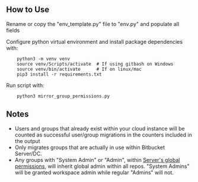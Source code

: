 ## How to Use
Rename or copy the "env_template.py" file to "env.py" and populate all fields

Configure python virtual environment and install package dependencies with:

        python3 -m venv venv
        source venv/Scripts/activate  # If using gitbash on Windows
        source venv/bin/activate      # If on linux/mac
        pip3 install -r requirements.txt

Run script with:

        python3 mirror_group_permissions.py

## Notes
* Users and groups that already exist within your cloud instance will be counted as successful user/group migrations in the counters included in the output
* Only migrates groups that are actually in use within Bitbucket Server/DC.
* Any groups with "System Admin" or "Admin", within [Server's global permissions](https://confluence.atlassian.com/bitbucketserver/global-permissions-776640369.html), will inherit global admin within all repos. "System Admins" will be granted workspace admin while regular "Admins" will not.
